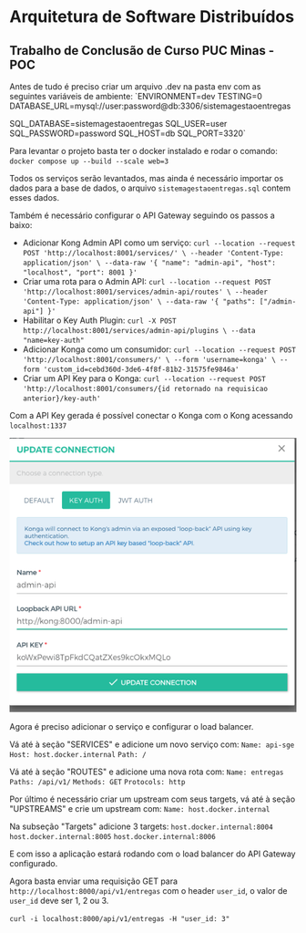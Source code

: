 # Arquitetura de Software Distribuídos

## Trabalho de Conclusão de Curso PUC Minas - POC

Antes de tudo é preciso criar um arquivo .dev na pasta env com as seguintes variáveis de ambiente:
`ENVIRONMENT=dev
TESTING=0
DATABASE_URL=mysql://user:password@db:3306/sistemagestaoentregas

SQL_DATABASE=sistemagestaoentregas
SQL_USER=user
SQL_PASSWORD=password
SQL_HOST=db
SQL_PORT=3320`

Para levantar o projeto basta ter o docker instalado e rodar o comando:
`docker compose up --build --scale web=3`

Todos os serviços serão levantados, mas ainda é necessário importar os dados para a base de dados, o arquivo `sistemagestaoentregas.sql` contem esses dados.

Também é necessário configurar o API Gateway seguindo os passos a baixo:

- Adicionar Kong Admin API como um serviço:
  `curl --location --request POST 'http://localhost:8001/services/' \ --header 'Content-Type: application/json' \ --data-raw '{ "name": "admin-api", "host": "localhost", "port": 8001 }'`
- Criar uma rota para o Admin API:
  `curl --location --request POST 'http://localhost:8001/services/admin-api/routes' \ --header 'Content-Type: application/json' \ --data-raw '{ "paths": ["/admin-api"] }'`
- Habilitar o Key Auth Plugin:
  `curl -X POST http://localhost:8001/services/admin-api/plugins \ --data "name=key-auth" `
- Adicionar Konga como um consumidor:
  `curl --location --request POST 'http://localhost:8001/consumers/' \ --form 'username=konga' \ --form 'custom_id=cebd360d-3de6-4f8f-81b2-31575fe9846a'`
- Criar um API Key para o Konga:
  `curl --location --request POST 'http://localhost:8001/consumers/{id retornado na requisicao anterior}/key-auth'`

Com a API Key gerada é possível conectar o Konga com o Kong acessando `localhost:1337`

<img src="setup-konga.png" alt="Setup Konga">

Agora é preciso adicionar o serviço e configurar o load balancer.

Vá até à seção "SERVICES" e adicione um novo serviço com:
`Name: api-sge`
`Host: host.docker.internal`
`Path: /`

Vá até à seção "ROUTES" e adicione uma nova rota com:
`Name: entregas`
`Paths: /api/v1/`
`Methods: GET`
`Protocols: http`

Por último é necessário criar um upstream com seus targets, vá até à seção "UPSTREAMS" e crie um upstream com:
`Name: host.docker.internal`

Na subseção "Targets" adicione 3 targets:
`host.docker.internal:8004`
`host.docker.internal:8005`
`host.docker.internal:8006`

E com isso a aplicação estará rodando com o load balancer do API Gateway configurado.

Agora basta enviar uma requisição GET para `http://localhost:8000/api/v1/entregas` com o header `user_id`, o valor de `user_id` deve ser 1, 2 ou 3.

`curl -i localhost:8000/api/v1/entregas -H "user_id: 3"`
